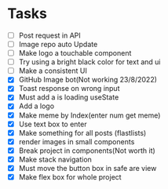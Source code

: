 # Tasks

- [ ] Post request in API
- [ ] Image repo auto Update
- [ ] Make logo a touchable component
- [ ] Try using a bright black color for text and ui
- [ ] Make a consistent UI
- [x] GitHub Image bot(Not working 23/8/2022)
- [X] Toast response on wrong input
- [x] Must add a is loading useState
- [x] Add a logo
- [x] Make meme by Index(enter num get meme)
- [x] Use text box to enter
- [X] Make something for all posts (flastlists)
- [X] render images in small components 
- [x] Break project in components(Not worth it)
- [x] Make stack navigation
- [x] Must move the button box in safe are view
- [x] Make flex box for whole project
